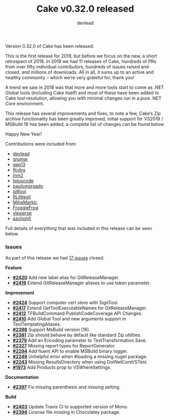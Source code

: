 ﻿---
title: Cake v0.32.0 released
category: Release Notes
author: devlead
---

Version 0.32.0 of Cake has been released.

This is the first release for 2019, but before we focus on the new, a short retrospect of 2018.
In 2018 we had 11 releases of Cake, hundreds of PRs from over fifty individual contributors, hundreds of issues raised and closed, and millions of downloads.
All in all, it sums up to an active and healthy community – which we’re very grateful for, thank you!

A trend we saw in 2018 was that more and more tools start to come as .NET Global tools (including Cake itself) and most of these have been added to Cake tool resolution, allowing you with minimal changes run in a pure .NET Core environment.

This release has several improvements and fixes, to note a few, Cake’s Zip archive functionality has been greatly improved, initial support for VS2019 / MSBuild 16 has been added, a complete list of changes can be found below.

Happy New Year!

Contributions were included from:

- [devlead](https://github.com/devlead)
- [grumar](https://github.com/grumar)
- [gep13](https://github.com/gep13)
- [flcdrg](https://github.com/flcdrg)
- [jnm2](https://github.com/jnm2)
- [tpluscode](https://github.com/tpluscode)
- [paulomorgado](https://github.com/paulomorgado)
- [gitfool](https://github.com/gitfool)
- [RLittlesII](https://github.com/RLittlesII)
- [MihaMarkic](https://github.com/MihaMarkic)
- [FroggieFrog](https://github.com/FroggieFrog)
- [vlesierse](https://github.com/vlesierse)
- [azchohfi](https://github.com/azchohfi)

Full details of everything that was included in this release can be seen below.

<!--excerpt-->

### Issues

As part of this release we had [17 issues](https://github.com/cake-build/cake/milestone/56?closed=1) closed.

__Feature__

- [__#2420__](https://github.com/cake-build/cake/issues/2420) Add new label alias for GitReleaseManager.
- [__#2419__](https://github.com/cake-build/cake/issues/2419) Extend GitReleaseManager aliases to use token parameter.

__Improvement__

- [__#2424__](https://github.com/cake-build/cake/issues/2424) Support computer cert store with SignTool.
- [__#2417__](https://github.com/cake-build/cake/issues/2417) Extend GetToolExecutableNames for GitReleaseManager.
- [__#2412__](https://github.com/cake-build/cake/issues/2412) TFBuildCommand PublishCodeCoverage API Changes.
- [__#2410__](https://github.com/cake-build/cake/issues/2410) Add Global Tool and new arguments support in TextTemplatingAliases.
- [__#2398__](https://github.com/cake-build/cake/issues/2398) Support MsBuild version (16).
- [__#2381__](https://github.com/cake-build/cake/issues/2381) Zip should behave by default like standard Zip utilities.
- [__#2379__](https://github.com/cake-build/cake/issues/2379) Add an Encoding parameter to TextTransformation.Save.
- [__#2327__](https://github.com/cake-build/cake/issues/2327) Missing report types for ReportGenerator.
- [__#2294__](https://github.com/cake-build/cake/issues/2294) Add fluent API to enable MSBuild binary logger.
- [__#2249__](https://github.com/cake-build/cake/issues/2249) Unhelpful error when #loading a missing nuget package.
- [__#2243__](https://github.com/cake-build/cake/issues/2243) Missing ResultsDirectory when using DotNetCoreVSTest.
- [__#1973__](https://github.com/cake-build/cake/issues/1973) Add Products prop to VSWhereSettings.

__Documentation__

- [__#2397__](https://github.com/cake-build/cake/pull/2397) Fix missing parenthesis and missing setting.

__Build__

- [__#2403__](https://github.com/cake-build/cake/issues/2403) Update Travis CI to supported version of Mono.
- [__#2394__](https://github.com/cake-build/cake/issues/2394) License file missing in Chocolatey package.
